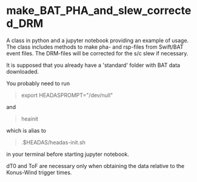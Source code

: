 # make_BAT_PHA_and_slew_corrected_DRM
A class in python and a jupyter notebook providing an example of usage.
The class includes methods to make pha- and rsp-files from Swift/BAT event files.
The DRM-files will be corrected for the s/c slew if necessary.

It is supposed that you already have a 'standard' folder with BAT data downloaded.

You probably need to run 

> export HEADASPROMPT="/dev/null"

and

> heainit

which is alias to 

> .$HEADAS/headas-init.sh

in your terminal before starting jupyter notebook.

dT0 and ToF are necessary only when obtaining the data relative to the Konus-Wind trigger times.
